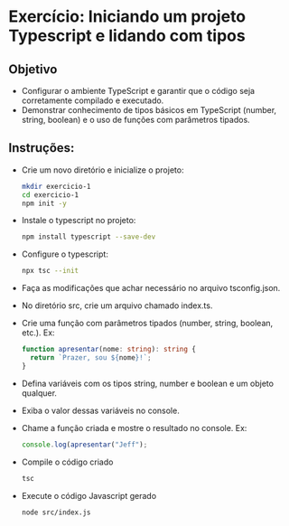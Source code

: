 # Exercício: Iniciando um projeto Typescript e lidando com tipos

## Objetivo
- Configurar o ambiente TypeScript e garantir que o código seja corretamente compilado e executado.
- Demonstrar conhecimento de tipos básicos em TypeScript (number, string, boolean) e o uso de funções com parâmetros tipados.

## Instruções:

- Crie um novo diretório e inicialize o projeto:
  ```bash
  mkdir exercicio-1
  cd exercicio-1
  npm init -y

- Instale o typescript no projeto:
  ```bash
  npm install typescript --save-dev

- Configure o typescript:
  ```bash
  npx tsc --init

- Faça as modificações que achar necessário no arquivo tsconfig.json.  
- No diretório src, crie um arquivo chamado index.ts.
- Crie uma função com parâmetros tipados (number, string, boolean, etc.). Ex:
  ```typescript
  function apresentar(nome: string): string {
    return `Prazer, sou ${nome}!`;
  }
  ```
- Defina variáveis com os tipos string, number e boolean e um objeto qualquer.
- Exiba o valor dessas variáveis no console.
- Chame a função criada e mostre o resultado no console. Ex:
  ```typescript
  console.log(apresentar("Jeff");
  ```

- Compile o código criado
  ```bash
  tsc
  ```
- Execute o código Javascript gerado
  ```bash
  node src/index.js
  ```


